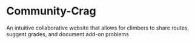 # Community-Crag
An intuitive collaborative website that allows for climbers to share routes, suggest grades, and document add-on problems 
